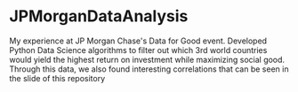 # JPMorganDataAnalysis
My experience at JP Morgan Chase's Data for Good event. 
Developed Python Data Science algorithms to filter out which 3rd world countries would yield the highest
return on investment while maximizing social good. 
Through this data, we also found interesting correlations that can be seen in the slide of this repository

